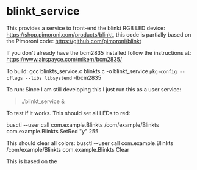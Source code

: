 # blinkt_service

This provides a service to front-end the blinkt RGB LED device: 
https://shop.pimoroni.com/products/blinkt, this code is partially based on 
the Pimoroni code: https://github.com/pimoroni/blinkt


If you don't already have the bcm2835 installed follow the instructions at:
https://www.airspayce.com/mikem/bcm2835/


To build:
gcc blinkts_service.c blinkts.c -o blinkt_service `pkg-config --cflags --libs libsystemd` -lbcm2835

To run: Since I am still developing this I just run this as a user service:

> ./blinkt_service &

To test if it works. This should set all LEDs to red:

busctl --user call com.example.Blinkts /com/example/Blinkts com.example.Blinkts SetRed "y" 255

This should clear all colors:
busctl --user call com.example.Blinkts /com/example/Blinkts com.example.Blinkts Clear

This is based on the 
